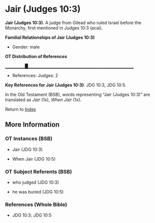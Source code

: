 # Jair (Judges 10:3)
**Jair (Judges 10:3)**. 
A judge from Gilead who ruled Israel before the Monarchy, first mentioned in Judges 10:3 (acai). 




**Familial Relationships of Jair (Judges 10:3)**


* Gender: male


**OT Distribution of References**

▁▁▁▁▁▁█▁▁▁▁▁▁▁▁▁▁▁▁▁▁▁▁▁▁▁▁▁▁▁▁▁▁▁▁▁▁▁▁
* References: Judges: 2



**Key References for Jair (Judges 10:3)**: 
JDG 10:3, JDG 10:5. 


In the Old Testament (BSB), words representing “Jair (Judges 10:3)” are translated as 
*Jair* (1x), *When Jair* (1x). 




Return to [Index](00-Index.md)

## More Information

### OT Instances (BSB)

* Jair (JDG 10:3)

* When Jair (JDG 10:5)



### OT Subject Referents (BSB)

* who judged (JDG 10:3)

* he was buried (JDG 10:5)



### References (Whole Bible)

* JDG 10:3; JDG 10:5



